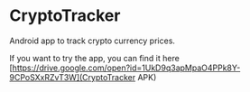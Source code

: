 # CryptoTracker
Android app to track crypto currency prices.

If you want to try the app, you can find it here
[https://drive.google.com/open?id=1UkD9q3apMpaO4PPk8Y-9CPoSXxRZvT3W](CryptoTracker APK)
